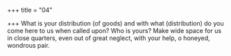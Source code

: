+++
title = "04"

+++
What is your distribution (of goods) and with what (distribution) do you  come here to us when called upon?
Who is yours? Make wide space for us in close quarters, even out of  great neglect, with your help, o honeyed, wondrous pair.